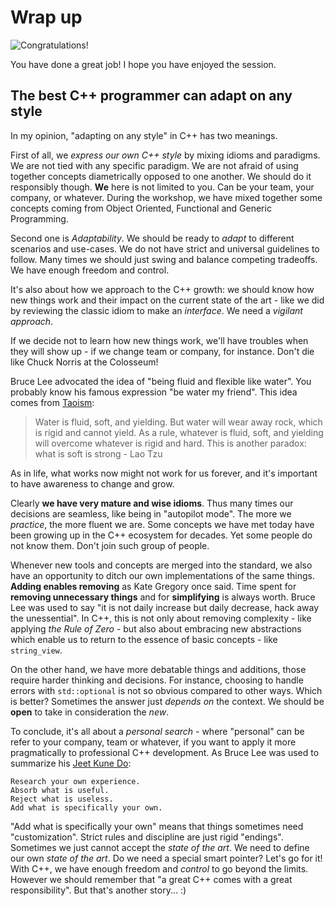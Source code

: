 # Wrap up

![Congratulations!](https://upload.wikimedia.org/wikipedia/it/thumb/4/46/Dicapriogatsby.JPG/1200px-Dicapriogatsby.JPG)

You have done a great job! I hope you have enjoyed the session.

## The best C++ programmer can adapt on any style

In my opinion, "adapting on any style" in C++ has two meanings. 

First of all, we *express our own C++ style* by mixing idioms and paradigms. We are not tied with any specific paradigm. We are not afraid of using together concepts diametrically opposed to one another. We should do it responsibly though. **We** here is not limited to you. Can be your team, your company, or whatever. During the workshop, we have mixed together some concepts coming from Object Oriented, Functional and Generic Programming.

Second one is *Adaptability*. We should be ready to *adapt* to different scenarios and use-cases. We do not have strict and universal guidelines to follow. Many times we should just swing and balance competing tradeoffs. We have enough freedom and control. 

It's also about how we approach to the C++ growth: we should know how new things work and their impact on the current state of the art - like we did by reviewing the classic idiom to make an *interface*. We need a *vigilant approach*. 

If we decide not to learn how new things work, we'll have troubles when they will show up - if we change team or company, for instance. Don't die like Chuck Norris at the Colosseum!

Bruce Lee advocated the idea of "being fluid and flexible like water". You probably know his famous expression "be water my friend". This idea comes from [Taoism](https://en.wikipedia.org/wiki/Taoism):

> Water is fluid, soft, and yielding. But water will wear away rock, which is rigid and cannot yield. As a rule, whatever is fluid, soft, and yielding will overcome whatever is rigid and hard. This is another paradox: what is soft is strong - Lao Tzu

As in life, what works now might not work for us forever, and it's important to have awareness to change and grow.

Clearly **we have very mature and wise idioms**. Thus many times our decisions are seamless, like being in "autopilot mode". The more we *practice*, the more fluent we are. Some concepts we have met today have been growing up in the C++ ecosystem for decades. Yet some people do not know them. Don't join such group of people.

Whenever new tools and concepts are merged into the standard, we also have an opportunity to ditch our own implementations of the same things. **Adding enables removing** as Kate Gregory once said. Time spent for **removing unnecessary things** and for **simplifying** is always worth. Bruce Lee was used to say "it is not daily increase but daily decrease, hack away the unessential". In C++, this is not only about removing complexity - like applying *the Rule of Zero* - but also about embracing new abstractions which enable us to return to the essence of basic concepts - like `string_view`.

On the other hand, we have more debatable things and additions, those require harder thinking and decisions. For instance, choosing to handle errors with `std::optional` is not so obvious compared to other ways. Which is better? Sometimes the answer just *depends on* the context. We should be **open** to take in consideration the *new*.

To conclude, it's all about a *personal search* - where "personal" can be refer to your company, team or whatever, if you want to apply it more pragmatically to professional C++ development. As Bruce Lee was used to summarize his [Jeet Kune Do](https://en.wikipedia.org/wiki/Jeet_Kune_Do):

```
Research your own experience.
Absorb what is useful.
Reject what is useless.
Add what is specifically your own.
```

"Add what is specifically your own" means that things sometimes need "customization". Strict rules and discipline are just rigid "endings". Sometimes we just cannot accept the *state of the art*. We need to define our own *state of the art*.
Do we need a special smart pointer? Let's go for it! With C++, we have enough freedom and *control* to go beyond the limits. However we should remember that "a great C++ comes with a great responsibility". But that's another story... :)